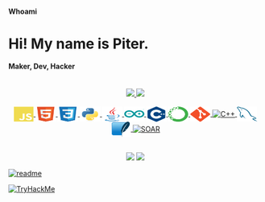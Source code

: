 <h4>Whoami</h4>
<h1> Hi! My name is Piter. </h1>
<h4>Maker, Dev, Hacker</h4> 

<br>
<div style="display: inline_block" align="center">
  <a href="https://github.com/Torbenn-1">
  <img height="180em" src="https://github-readme-stats.vercel.app/api?username=Torbenn-1&show_icons=true&theme=tokyonight&include_all_commits=true&count_private=true"/>
  <img height="180em" src="https://github-readme-stats.vercel.app/api/top-langs/?username=Torbenn-1&layout=compact&theme=tokyonight"/>
</div>
<div> 
  <div style="display: inline_block" align="center"><br>
  <img align="center" alt="Rafa-Js" height="30" width="40" src="https://raw.githubusercontent.com/devicons/devicon/master/icons/javascript/javascript-plain.svg">
  <img align="center" alt="HTML" height="30" width="40" src="https://raw.githubusercontent.com/devicons/devicon/master/icons/html5/html5-original.svg">
  <img align="center" alt="CSS" height="30" width="40" src="https://raw.githubusercontent.com/devicons/devicon/master/icons/css3/css3-original.svg">
  <img align="center" alt="Python" height="30" width="40" src="https://raw.githubusercontent.com/devicons/devicon/master/icons/python/python-original.svg">
  <img align="center" alt="java" height="30" width="40" src="https://raw.githubusercontent.com/devicons/devicon/master/icons/java/java-original.svg">
  <img align="center" alt="Arduino" height="30" width="40" src="https://github.com/devicons/devicon/blob/master/icons/arduino/arduino-original.svg">
  <img align="center" alt="C++" height="30" width="40" src="https://github.com/devicons/devicon/blob/master/icons/cplusplus/cplusplus-plain.svg">
  <img align="center" alt="C++" height="30" width="40" src="https://github.com/devicons/devicon/blob/master/icons/anaconda/anaconda-original.svg">
  <img align="center" alt="C++" height="30" width="40" src="https://github.com/devicons/devicon/blob/master/icons/git/git-plain.svg">
  <img align="center" alt="C++" height="30" width="40" src="https://images.soqifu.com/prd/system/210206/ibm-security-qradar.svg">
  <img align="center" alt="C++" height="30" width="40" src="https://github.com/devicons/devicon/blob/master/icons/mysql/mysql-original.svg">
  <img align="center" alt="C++" height="30" width="40" src="https://github.com/devicons/devicon/blob/master/icons/sqlite/sqlite-original.svg">
  <img align="center" alt="SOAR" height="30" width="30" src="https://www.ibm.com/security/digital-assets/soar/how-to-be-a-soar-winner/styles/images/icons/ibm-1780-security-graphics-hacker@3x_1.png">
  
  </div>
</div> 
  
<div  align="center">
  <br>
  
  
  <a href = "mailto: peter.noxid@gmail.com"><img src="https://img.shields.io/badge/Gmail-D14836?style=for-the-badge&logo=gmail&logoColor=white" target="_blank"></a>
  <a href="https://www.linkedin.com/in/piter-torbenn-619797138/" target="_blank"><img src="https://img.shields.io/badge/-LinkedIn-%230077B5?style=for-the-badge&logo=linkedin&logoColor=white" target="_blank"></a> 

  
</div>  


<div style="display: inline_block">
  
  
 
  [![readme](https://github-readme-stats.vercel.app/api/pin/?username=Torbenn-1&repo=Torbenn-1&theme=react)](https://github.com/Torbenn-1/Torbenn-1)
  
 
  
  <a href="https://tryhackme.com/p/Noxid" target="_blank"><img src="https://tryhackme-badges.s3.amazonaws.com/Noxid.png" alt="TryHackMe"></a>

</div>




